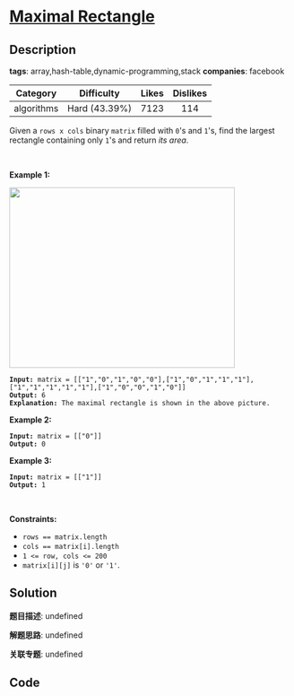 # [Maximal Rectangle](https://leetcode.com/problems/maximal-rectangle/description/)

## Description

**tags**: array,hash-table,dynamic-programming,stack
**companies**: facebook

| Category | Difficulty | Likes | Dislikes |
| :------: | :--------: | :---: | :------: |
| algorithms | Hard (43.39%) | 7123 | 114 |

<p>Given a <code>rows x cols</code>&nbsp;binary <code>matrix</code> filled with <code>0</code>&#39;s and <code>1</code>&#39;s, find the largest rectangle containing only <code>1</code>&#39;s and return <em>its area</em>.</p>

<p>&nbsp;</p>
<p><strong>Example 1:</strong></p>
<img alt="" src="https://assets.leetcode.com/uploads/2020/09/14/maximal.jpg" style="width: 402px; height: 322px;" />
<pre><code><strong>Input:</strong> matrix = [[&quot;1&quot;,&quot;0&quot;,&quot;1&quot;,&quot;0&quot;,&quot;0&quot;],[&quot;1&quot;,&quot;0&quot;,&quot;1&quot;,&quot;1&quot;,&quot;1&quot;],[&quot;1&quot;,&quot;1&quot;,&quot;1&quot;,&quot;1&quot;,&quot;1&quot;],[&quot;1&quot;,&quot;0&quot;,&quot;0&quot;,&quot;1&quot;,&quot;0&quot;]]
<strong>Output:</strong> 6
<strong>Explanation:</strong> The maximal rectangle is shown in the above picture.</code></pre>

<p><strong>Example 2:</strong></p>

<pre><code><strong>Input:</strong> matrix = [[&quot;0&quot;]]
<strong>Output:</strong> 0</code></pre>

<p><strong>Example 3:</strong></p>

<pre><code><strong>Input:</strong> matrix = [[&quot;1&quot;]]
<strong>Output:</strong> 1</code></pre>

<p>&nbsp;</p>
<p><strong>Constraints:</strong></p>

<ul>
	<li><code>rows == matrix.length</code></li>
	<li><code>cols == matrix[i].length</code></li>
	<li><code>1 &lt;= row, cols &lt;= 200</code></li>
	<li><code>matrix[i][j]</code> is <code>&#39;0&#39;</code> or <code>&#39;1&#39;</code>.</li>
</ul>



## Solution

**题目描述**: undefined

**解题思路**: undefined

**关联专题**: undefined

## Code